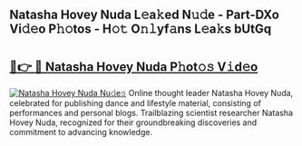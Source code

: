 ## Natasha Hovey Nuda L𝚎a𝚔ed N𝚞𝚍e - Part-DXo Vi𝚍𝚎o P𝚑𝚘tos - H𝚘𝚝 O𝚗𝚕yf𝚊ns L𝚎a𝚔s bUtGq

# <h2><a href="http://kf1wc0.oniu.top/?m=Natasha+Hovey+Nuda">🔗👉 🔴 Natasha Hovey Nuda P𝚑ot𝚘𝚜 V𝚒d𝚎o</a></h2>

[![Natasha Hovey Nuda Nu𝚍e𝚜](https://i.imgur.com/0qMVB7G.gif)](http://kf1wc0.oniu.top/?m=Natasha+Hovey+Nuda)
Online thought leader Natasha Hovey Nuda, celebrated for publishing dance and lifestyle material, consisting of performances and personal blogs. Trailblazing scientist researcher Natasha Hovey Nuda, recognized for their groundbreaking discoveries and commitment to advancing knowledge.  
